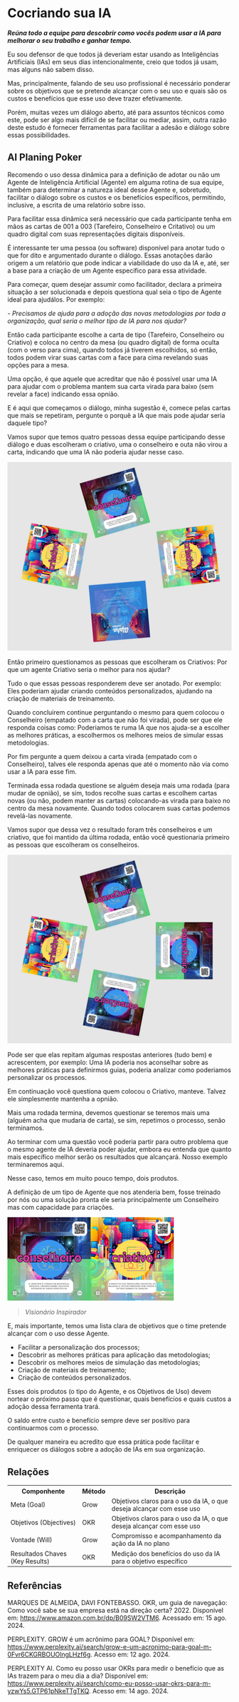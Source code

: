 # Cocriando sua IA
***Reúna todo a equipe para descobrir como vocês podem usar a IA para melhorar o seu trabalho e ganhar tempo.***

Eu sou defensor de que todos já deveriam estar usando as Inteligências Artificiais (IAs) em seus dias intencionalmente, creio que todos já usam, mas alguns não sabem disso.

Mas, principalmente, falando de seu uso profissional é necessário ponderar sobre os objetivos que se pretende alcançar com o seu uso e quais são os custos e benefícios que esse uso deve trazer efetivamente.

Porém, muitas vezes um diálogo aberto, até para assuntos técnicos como este, pode ser algo mais difícil de se facilitar ou mediar, assim, outra razão deste estudo é fornecer ferramentas para facilitar a adesão e diálogo sobre essas possibilidades.

## AI Planing Poker

Recomendo o uso dessa dinâmica para a definição de adotar ou não um Agente de Inteligência Artificial (Agente) em alguma rotina de sua equipe, também para determinar a natureza ideal desse Agente e, sobretudo, facilitar o diálogo sobre os custos e os benefícios específicos, permitindo, inclusive, a escrita de uma relatório sobre isso.

Para facilitar essa dinâmica será necessário que cada participante tenha em mãos as cartas de 001 a 003 (Tarefeiro, Conselheiro e Critativo) ou um quadro digital com suas representações digitais disponíveis.

É interessante ter uma pessoa (ou software) disponível para anotar tudo o que for dito e argumentado durante o diálogo. Essas anotações darão origem a um relatório que pode indicar a viabilidade do uso da IA e, até, ser a base para a criação de um Agente específico para essa atividade.

Para começar, quem desejar assumir como facilitador, declara a primeira situação a ser solucionada e depois questiona qual seia o tipo de Agente ideal para ajudálos. Por exemplo:

*- Precisamos de ajuda para a adoção das novas metodologias por toda a organização, qual seria o melhor tipo de IA para nos ajudar?*

Então cada participante escolhe a carta de tipo (Tarefeiro, Conselheiro ou Criativo) e coloca no centro da mesa (ou quadro digital) de forma oculta (com o verso para cima), quando todos já tiverem escolhidos, só então, todos podem virar suas cartas com a face para cima revelando suas opções para a mesa.

Uma opção, é que aquele que acreditar que não é possível usar uma IA para ajudar com o problema mantem sua carta virada para baixo (sem revelar a face) indicando essa opnião.

E é aqui que começamos o diálogo, minha sugestão é, comece pelas cartas que mais se repetiram, pergunte o porquê a IA que mais pode ajudar seria daquele tipo?

Vamos supor que temos quatro pessoas dessa equipe participando desse diálogo e duas escolheram o criativo, uma o conselheiro e outa não virou a carta, indicando que uma IA não poderia ajudar nesse caso.

![Primeira Jogada](../imagens/exemplos/ai-planning-table-000.jpg)

Então primeiro questionamos as pessoas que escolheram os Criativos: Por que um agente Criativo seria o melhor para nos ajudar?

Tudo o que essas pessoas responderem deve ser anotado. Por exemplo: Eles poderiam ajudar criando conteúdos personalizados, ajudando na criação de materiais de treinamento.

Quando concluirem continue perguntando o mesmo para quem colocou o Conselheiro (empatado com a carta que não foi virada), pode ser que ele responda coisas como: Poderiamos te ruma IA que nos ajuda-se a escolher as melhores práticas, a escolhermos os melhores meios de simular essas metodologias.

Por fim pergunte a quem deixou a carta virada (empatado com o Conselheiro), talves ele responda apenas que até o momento não via como usar a IA para esse fim.

Terminada essa rodada questione se alguém deseja mais uma rodada (para mudar de opnião), se sim, todos recolhe suas cartas e escolhem cartas novas (ou não, podem manter as cartas) colocando-as virada para baixo no centro da mesa novamente. Quando todos colocarem suas cartas podemos revelá-las novamente.

Vamos supor que dessa vez o resultado foram três conselheiros e um criativo, que foi mantido da última rodada, então você questionaria primeiro as pessoas que escolheram os conselheiros.

![Segunda Jogada](../imagens/exemplos/ai-planning-table.jpg)

Pode ser que elas repitam algumas respostas anteriores (tudo bem) e acrescentem, por exemplo: Uma IA poderia nos aconselhar sobre as melhores práticas para definirmos guias, poderia analizar como poderiamos personalizar os processos.

Em continuação você questiona quem colocou o Criativo, manteve. Talvez ele simplesmente mantenha a opnião.

Mais uma rodada termina, devemos questionar se teremos mais uma (alguém acha que mudaria de carta), se sim, repetimos o processo, senão terminamos.

Ao terminar com uma questão você poderia partir para outro problema que o mesmo agente de IA deveria poder ajudar, embora eu entenda que quanto mais específico melhor serão os resultados que alcançará. Nosso exemplo terminaremos aqui. 

Nesse caso, temos em muito pouco tempo, dois produtos.

A definição de um tipo de Agente que nos atenderia bem, fosse treinado por nós ou uma solução pronta ele seria principalmente um Conselheiro mas com capacidade para criações.

[<img src="../imagens/cards/002.png" width="187" height="187">](conselheiro.md)[<img src="../imagens/cards/003.png" width="187" height="187">](criativo.md)

> *Visionário Inspirador*

E, mais importante, temos uma lista clara de objetivos que o time pretende alcançar com o uso desse Agente.

 - Facilitar a personalização dos processos;
 - Descobrir as melhores práticas para aplicação das metodologias;
 - Descobrir os melhores meios de simulação das metodologias;
 - Criação de materiais de treinamento;
 - Criação de conteúdos personalizados.

Esses dois produtos (o tipo do Agente, e os Objetivos de Uso) devem nortear o próximo passo que é questionar, quais benefícios e quais custos a adoção dessa ferramenta trará.

O saldo entre custo e benefício sempre deve ser positivo para continuarmos com o processo.

De qualquer maneira eu acredito que essa prática pode facilitar e enriquecer os diálogos sobre a adoção de IAs em sua organização.

## Relações
<table>
<tr>
  <th>Componhente</th>	<th>Método</th>	<th>Descrição</th>
</tr>
<tr>
  <td>Meta (Goal)</td><td>Grow</td><td>	Objetivos claros para o uso da IA, o que deseja alcançar com esse uso</td>
</tr>
 <tr>
  <td>Objetivos (Objectives)</td><td>OKR</td><td>	Objetivos claros para o uso da IA, o que deseja alcançar com esse uso</td>
</tr>
<tr>
  <td>Vontade (Will)</td><td>Grow</td><td>	Compromisso e acompanhamento da ação da IA no plano</td>
</tr>
 <tr>
  <td>Resultados Chaves (Key Results)</td><td>OKR</td><td>	Medição dos benefícios do uso da IA para o objetivo específico</td>
</tr> 
</table>

## Referências
MARQUES DE ALMEIDA, DAVI FONTEBASSO. OKR, um guia de navegação: Como você sabe se sua empresa está na direção certa? 2022. Disponível em: https://www.amazon.com.br/dp/B09SW2VTM6. Acessado em: 15 ago. 2024.

PERPLEXITY. GROW é um acrônimo para GOAL? Disponível em: https://www.perplexity.ai/search/grow-e-um-acronimo-para-goal-m-0Fvr6CKGRBOUOlngLHzf6g. Acesso em: 12 ago. 2024.

PERPLEXITY AI. Como eu posso usar OKRs para medir o benefício que as IAs trazem para o meu dia a dia? Disponível em: https://www.perplexity.ai/search/como-eu-posso-usar-okrs-para-m-yzwYs5.GTP61pNkeTTgTKQ. Acesso em: 14 ago. 2024.
